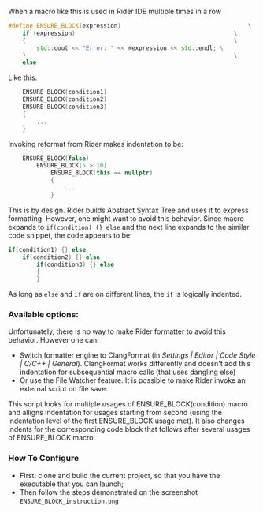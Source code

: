 When a macro like this is used in Rider IDE multiple times in a row
```c++
#define ENSURE_BLOCK(expression)                                    \
	if (expression)                                             \
	{                                                           \
		std::cout << "Error: " << #expression << std::endl; \
	}                                                           \
	else
```
Like this:
```c++
	ENSURE_BLOCK(condition1)
	ENSURE_BLOCK(condition2)
	ENSURE_BLOCK(condition3)
	{
	    ...
	}
```
Invoking reformat from Rider makes indentation to be:
```c++
	ENSURE_BLOCK(false)
		ENSURE_BLOCK(5 > 10)
			ENSURE_BLOCK(this == nullptr)
			{
				...
			}
```
This is by design. Rider builds Abstract Syntax Tree and uses it to express formatting.
However, one might want to avoid this behavior.
Since macro expands to `if(condition) {} else` and the next line expands to the similar code snippet, the code appears to be:
```c++
if(condition1) {} else
    if(condition2) {} else
        if(condition3) {} else
        {
        }
```
As long as `else` and `if` are on different lines, the `if` is logically indented.

### Available options:
Unfortunately, there is no way to make Rider formatter to avoid this behavior. However one can:
* Switch formatter engine to ClangFormat (in *Settings | Editor | Code Style | C/C++ | General*). ClangFormat works differently and doesn't add this indentation for subsequential macro calls (that uses dangling else)
* Or use the File Watcher feature. It is possible to make Rider invoke an external script on file save.

This script looks for multiple usages of ENSURE_BLOCK(condition) macro and alligns indentation for usages starting from second (using the indentation level of the first ENSURE_BLOCK usage met).
It also changes indents for the corresponding code block that follows after several usages of ENSURE_BLOCK macro.

### How To Configure
* First: clone and build the current project, so that you have the executable that you can launch;
* Then follow the steps demonstrated on the screenshot `ENSURE_BLOCK_instruction.png`